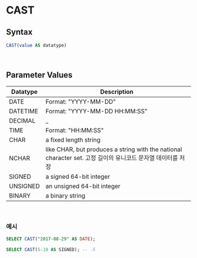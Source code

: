 # CAST

## Syntax

```sql
CAST(value AS datatype)
```

<br>

## Parameter Values

|Datatype|Description|
|---|---|
|DATE|Format: "YYYY-MM-DD"|
|DATETIME|Format: "YYYY-MM-DD HH:MM:SS"|
|DECIMAL|_|
|TIME|Format: "HH:MM:SS"|
|CHAR|a fixed length string|
|NCHAR|like CHAR, but produces a string with the national character set. 고정 길이의 유니코드 문자열 데이터를 저장|
|SIGNED|a signed 64-bit integer|
|UNSIGNED|an unsigned 64-bit integer|
|BINARY|a binary string|

<br>

### 예시

```sql
SELECT CAST("2017-08-29" AS DATE);
```

```sql
SELECT CAST(5-10 AS SIGNED); -- -5
```

